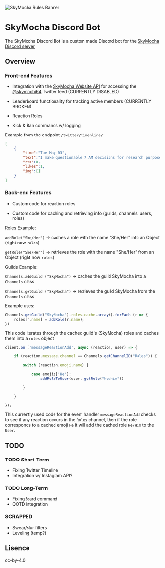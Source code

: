 ![SkyMocha Rules Banner](https://cdn.discordapp.com/attachments/970309275966660638/970312317734633502/unknown.png)

# SkyMocha Discord Bot
The SkyMocha Discord Bot is a custom made Discord bot for the [SkyMocha Discord server](https://discord.com/invite/ppmaxad)

## Overview
### Front-end Features
* Integration with the [SkyMocha Website API](https://github.com/SkyMocha/SkyMocha-Website) for accessing the [@skymochi64](https://twitter.com/skymochi64) Twitter feed (CURRENTLY DISABLED)

* Leaderboard functionality for tracking active members (CURRENTLY BROKEN)

* Reaction Roles

* Kick & Ban commands w/ logging

Example from the endpoint `/twitter/timenline/`
```json
[
    {
        "time":"Tue May 03",
        "text":"I make questionable 7 AM decisions for research purposes...",
        "rts":0,
        "likes":1,
        "img":[]
    }
]
```

### Back-end Features
* Custom code for reaction roles

* Custom code for caching and retrieving info (guilds, channels, users, roles)

Roles Example:

`addRole("She/Her")` -> caches a role with the name "She/Her" into an Object (right now `roles`)

`getRole("She/Her")` -> retrieves the role with the name "She/Her" from an Object (right now `roles`)

Guilds Example:

`Channels.addGuild ("SkyMocha")` -> caches the guild SkyMocha into a `Channels` class

`Channels.getGuild ("SkyMocha")` -> retrieves the guild SkyMocha from the `Channels` class

Example uses:
```javascript
Channels.getGuild("SkyMocha").roles.cache.array().forEach (r => {
    roles[r.name] = addRole(r.name);
})
```
This code iterates through the cached guild's (SkyMocha) roles and caches them into a `roles` object

```javascript
client.on ('messageReactionAdd', async (reaction, user) => { 

    if (reaction.message.channel == Channels.getChannelID("Roles")) { 

        switch (reaction.emoji.name) {

            case emojis['He']:
                addRoleToUser(user, getRole("he/him"))

        }

    }

});
```
This currently used code for the event handler `messageReactionAdd` checks to see if any reaction occurs in the `Roles` channel, then if the role corresponds to a cached emoji `He` it will add the cached role `He/Him` to the `User`.

## TODO
### TODO Short-Term
* Fixing Twitter Timeline
* Integration w/ Instagram API?

### TODO Long-Term
* Fixing !card command
* QOTD integration

### SCRAPPED
* Swear/slur filters
* Leveling (temp?)

## Lisence
cc-by-4.0